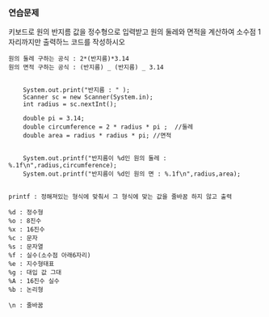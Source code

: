 ### 연습문제

키보드로 원의 반지름 값을 정수형으로 입력받고 원의 둘레와 면적을 계산하여 소수점 1자리까지만 출력하느 코드를 작성하시오

    원의 둘레 구하는 공식 : 2*(반지름)*3.14
    원의 면적 구하는 공식 : (반지름) _ (반지름) _ 3.14


        System.out.print("반지름 : " );
    	Scanner sc = new Scanner(System.in);
    	int radius = sc.nextInt();

    	double pi = 3.14;
    	double circumference = 2 * radius * pi ;  //둘레
    	double area = radius * radius * pi; //면적


    	System.out.printf("반지름이 %d인 원의 둘레 : %.1f\n",radius,circumference);
    	System.out.printf("반지름이 %d인 원의 면 : %.1f\n",radius,area);


    printf : 정해져있는 형식에 맞춰서 그 형식에 맞는 값을 줄바꿈 하지 않고 출력

    %d : 정수형
    %o : 8진수
    %x : 16진수
    %c : 문자
    %s : 문자열
    %f : 실수(소수점 아래6자리)
    %e : 지수형태표
    %g : 대입 값 그대
    %A : 16진수 실수
    %b : 논리형

    \n : 줄바꿈
